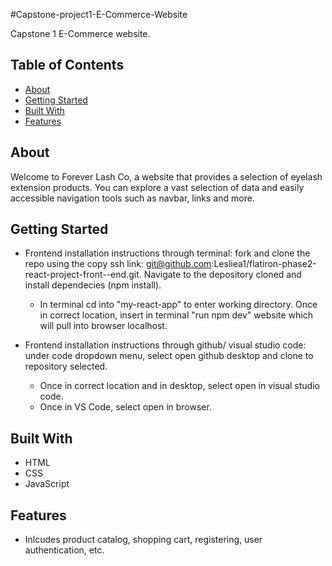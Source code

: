 #Capstone-project1-E-Commerce-Website

Capstone 1 E-Commerce website.

## Table of Contents

- [About](#about)
- [Getting Started](#getting-started)
- [Built With](#built-with)
- [Features](#Features)

## About

Welcome to Forever Lash Co, a website that provides a selection of eyelash extension products. You can explore a vast selection of data and easily accessible navigation tools such as navbar, links and more.

## Getting Started

- Frontend installation instructions through terminal: fork and clone the repo using the copy ssh link: git@github.com:Lesliea1/flatiron-phase2-react-project-front--end.git. Navigate to the depository cloned and install dependecies (npm install). 
  - In terminal cd into "my-react-app" to enter working directory. Once in correct location, insert in terminal "run npm dev" website which will pull into browser localhost.

- Frontend installation instructions through github/ visual studio code: under code dropdown menu, select open github desktop and clone to repository selected.
  - Once in correct location and in desktop, select open in visual studio code.
  - Once in VS Code, select open in browser. 


## Built With

- HTML
- CSS
- JavaScript

## Features

- Inlcudes product catalog, shopping cart, registering, user authentication, etc.
